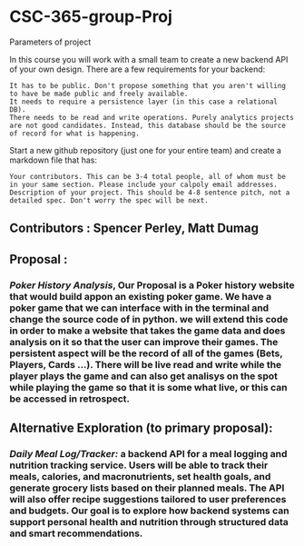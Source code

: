 # CSC-365-group-Proj


Parameters of project

In this course you will work with a small team to create a new backend API of your own design. There are a few requirements for your backend:

    It has to be public. Don't propose something that you aren't willing to have be made public and freely available.
    It needs to require a persistence layer (in this case a relational DB).
    There needs to be read and write operations. Purely analytics projects are not good candidates. Instead, this database should be the source of record for what is happening.

Start a new github repository (just one for your entire team) and create a markdown file that has:

    Your contributors. This can be 3-4 total people, all of whom must be in your same section. Please include your calpoly email addresses.
    Description of your project. This should be 4-8 sentence pitch, not a detailed spec. Don't worry the spec will be next.


## Contributors : Spencer Perley, Matt Dumag

## Proposal : 
### *Poker History Analysis*, Our Proposal is a Poker history website that would build appon an existing poker game. We have a poker game that we can interface with in the terminal and change the source code of in python. we will extend this code in order to make a website that takes the game data and does analysis on it so that the user can improve their games. The persistent aspect will be the record of all of the games (Bets, Players, Cards ...). There will be live read and write while the player plays the game and can also get analisys on the spot while playing the game so that it is some what live, or this can be accessed in retrospect. 


## Alternative Exploration (to primary proposal):
### *Daily Meal Log/Tracker:* a backend API for a meal logging and nutrition tracking service. Users will be able to track their meals, calories, and macronutrients, set health goals, and generate grocery lists based on their planned meals. The API will also offer recipe suggestions tailored to user preferences and budgets. Our goal is to explore how backend systems can support personal health and nutrition through structured data and smart recommendations.
